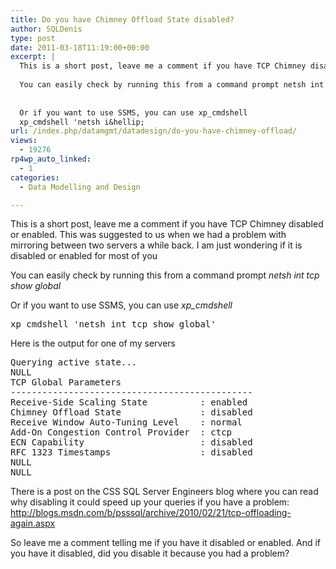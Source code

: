 ```yaml
---
title: Do you have Chimney Offload State disabled?
author: SQLDenis
type: post
date: 2011-03-18T11:19:00+00:00
excerpt: |
  This is a short post, leave me a comment if you have TCP Chimney disabled or enabled.
  
  You can easily check by running this from a command prompt netsh int tcp show global
  
  
  Or if you want to use SSMS, you can use xp_cmdshell 
  xp_cmdshell 'netsh i&hellip;
url: /index.php/datamgmt/datadesign/do-you-have-chimney-offload/
views:
  - 19276
rp4wp_auto_linked:
  - 1
categories:
  - Data Modelling and Design

---
```

This is a short post, leave me a comment if you have TCP Chimney disabled or enabled. This was suggested to us when we had a problem with mirroring between two servers a while back. I am just wondering if it is disabled or enabled for most of you

You can easily check by running this from a command prompt _netsh int tcp show global_

Or if you want to use SSMS, you can use _xp_cmdshell_ 

<pre>xp_cmdshell 'netsh int tcp show global'</pre>

Here is the output for one of my servers

<pre>Querying active state...
NULL
TCP Global Parameters
----------------------------------------------
Receive-Side Scaling State          : enabled 
Chimney Offload State               : disabled 
Receive Window Auto-Tuning Level    : normal 
Add-On Congestion Control Provider  : ctcp 
ECN Capability                      : disabled 
RFC 1323 Timestamps                 : disabled 
NULL
NULL</pre>

There is a post on the CSS SQL Server Engineers blog where you can read why disabling it could speed up your queries if you have a problem: http://blogs.msdn.com/b/psssql/archive/2010/02/21/tcp-offloading-again.aspx

So leave me a comment telling me if you have it disabled or enabled. And if you have it disabled, did you disable it because you had a problem?